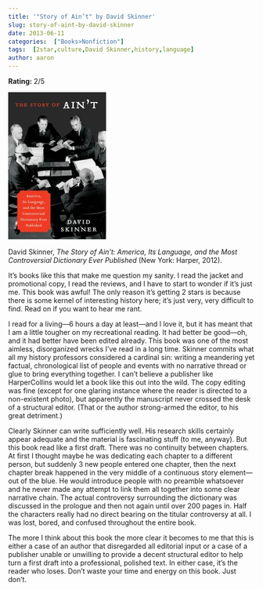 ```yaml
---
title: '"Story of Ain’t" by David Skinner'
slug: story-of-aint-by-david-skinner
date: 2013-06-11
categories:  ["Books>Nonfiction"]
tags:  [2star,culture,David Skinner,history,language]
author: aaron
---
```


**Rating:** 2/5

![The Story of Ain't](cover-200x300.jpg)

David Skinner, *The Story of Ain’t: America, Its Language, and the Most Controversial Dictionary Ever Published* (New York: Harper, 2012).

It’s books like this that make me question my sanity. I read the jacket and promotional copy, I read the reviews, and I have to start to wonder if it’s just me. This book was awful! The only reason it’s getting 2 stars is because there is some kernel of interesting history here; it’s just very, very difficult to find. Read on if you want to hear me rant.

I read for a living—6 hours a day at least—and I love it, but it has meant that I am a little tougher on my recreational reading. It had better be good—oh, and it had better have been edited already. This book was one of the most aimless, disorganized wrecks I’ve read in a long time. Skinner commits what all my history professors considered a cardinal sin: writing a meandering yet factual, chronological list of people and events with no narrative thread or glue to bring everything together. I can’t believe a publisher like HarperCollins would let a book like this out into the wild. The copy editing was fine (except for one glaring instance where the reader is directed to a non-existent photo), but apparently the manuscript never crossed the desk of a structural editor. (That or the author strong-armed the editor, to his great detriment.)

Clearly Skinner can write sufficiently well. His research skills certainly appear adequate and the material is fascinating stuff (to me, anyway). But this book read like a first draft. There was no continuity between chapters. At first I thought maybe he was dedicating each chapter to a different person, but suddenly 3 new people entered one chapter, then the next chapter break happened in the very middle of a continuous story element—out of the blue. He would introduce people with no preamble whatsoever and he never made any attempt to link them all together into some clear narrative chain. The actual controversy surrounding the dictionary was discussed in the prologue and then not again until over 200 pages in. Half the characters really had no direct bearing on the titular controversy at all. I was lost, bored, and confused throughout the entire book.

The more I think about this book the more clear it becomes to me that this is either a case of an author that disregarded all editorial input or a case of a publisher unable or unwilling to provide a decent structural editor to help turn a first draft into a professional, polished text. In either case, it’s the reader who loses. Don’t waste your time and energy on this book. Just don’t.
